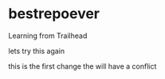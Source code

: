 # bestrepoever
Learning from Trailhead


lets try this again

this is the first change the will have a conflict
